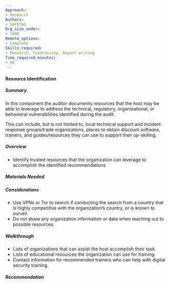 ```yaml
---
Approach:
- Research
Authors:
- SAFETAG
Org_size_under:
- 1000
Remote_options:
- Complete
Skills_required:
- Research, Fundraising, Report writing
Time_required_minutes:
- 60
---
```


#### Resource Identification

##### Summary
In this component the auditor documents resources that the host may be able to leverage to address the technical, regulatory, organizational, or behavioral vulnerabilities identified during the audit.

This can include, but is not limited to, local technical support and incident response groups/trade organizations, places to obtain discount software, trainers, and guides/resources they can use to support their up-skilling.

 

##### Overview
  * Identify trusted resources that the organization can leverage to accomplish the identified recommendations.

##### Materials Needed

##### Considerations

  * Use VPNs or Tor to search if conducting the search from a country that is highly competitive with the organization’s country, or is known to surveil.
  * Do not share any organization information or data when reaching out to possible resources.

##### Walkthrough


  * Lists of organizations that can assist the host accomplish their task.
  * Lists of educational resources the organization can use for training.
  * Contact information for recommended trainers who can help with digital security training.

##### Recommendation
